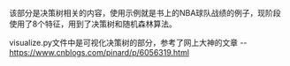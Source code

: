 
该部分是决策树相关的内容，使用示例就是书上的NBA球队战绩的例子，现阶段使用了8个特征，用到了决策树和随机森林算法。

visualize.py文件中是可视化决策树的部分，参考了网上大神的文章 -- https://www.cnblogs.com/pinard/p/6056319.html